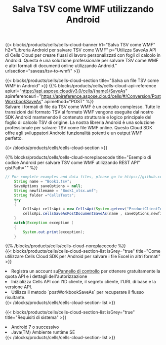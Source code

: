 ﻿---
title:  Salva TSV come WMF utilizzando Android
description:  Utilizzando Aspose.Cells Cloud SDK per Android per salvare il file in formato TSV come file in formato WMF.
kwords: Excel, Save TSV as WMF, REST, Android
howto: How to save TSV as WMF using Aspose.Cells Cloud Android library.
---
{{< blocks/products/cells/cells-cloud-banner h1="Salva TSV come WMF" h2="Libreria Android per salvare TSV come WMF" p="Utilizza SaveAs API di Cells Cloud per creare flussi di lavoro personalizzati con fogli di calcolo in Android. Questa è una soluzione professionale per salvare TSV come WMF e altri formati di documenti online utilizzando Android." urlsection="saveas/tsv-to-wmf/" >}}

{{< blocks/products/cells/cells-cloud-section title="Salva un file TSV come WMF in Android" >}}
{{% blocks/products/cells/cells-cloud-api-reference apiurl="https://api.aspose.cloud/v3.0/cells/{name}/SaveAs" apireferenceurl="https://apireference.aspose.cloud/cells/#/Conversion/PostWorkbookSaveAs" apimethod="POST" %}}
<br/>
Salvare i formati di file da TSV come WMF è un compito complesso. Tutte le transizioni dal formato TSV al formato WMF vengono eseguite dal nostro SDK Android mantenendo il contenuto strutturale e logico principale del foglio di calcolo TSV di origine. La nostra libreria Android è una soluzione professionale per salvare TSV come file WMF online. Questo Cloud SDK offre agli sviluppatori Android funzionalità potenti e un output WMF perfetto.

{{< /blocks/products/cells/cells-cloud-section >}}

{{% blocks/products/cells/cells-cloud-noreplacecode title="Esempio di codice Android per salvare TSV come WMF utilizzando REST API" gistPath="" %}}
  
```java
// For complete examples and data files, please go to https://github.com/aspose-cells-cloud/aspose-cells-cloud-android/
    String name = "Book1.tsv";
    SaveOptions saveOptions = null;
    String newfilename = "Book1_xlsx.wmf";
    String folder ="CellsTests";
    try
    {
        CellsApi cellsApi = new CellsApi(System.getenv("ProductClientId"), System.getenv("ProductClientSecret"));
        cellsApi.cellsSaveAsPostDocumentSaveAs(name , saveOptions,newfilename,false,false,folder,null,null,null,true);                       
    }
    catch(Exception exception )
    {
        System.out.print(exception);
    }
```
  
{{% /blocks/products/cells/cells-cloud-noreplacecode %}}
<br/>
{{< blocks/products/cells/cells-cloud-section-list isGrey="true" title="Come utilizzare Cells Cloud SDK per Android per salvare i file Excel in altri formati" >}}
<li> Registra un account su<a href="https://dashboard.aspose.cloud/">Pannello di controllo</a> per ottenere gratuitamente la quota API e i dettagli dell'autorizzazione</li>
<li>Inizializza Cells API con l'ID cliente, il segreto cliente, l'URL di base e la versione API.</li>
<li>Utilizza il metodo `postWorkbookSaveAs` per recuperare il flusso risultante.</li>
{{< /blocks/products/cells/cells-cloud-section-list >}}

{{< blocks/products/cells/cells-cloud-section-list isGrey="true" title="Requisiti di sistema" >}}
<li>Android 7 o successivo</li>
<li>Java(TM) Ambiente runtime SE</li>
{{< /blocks/products/cells/cells-cloud-section-list >}}
